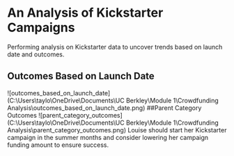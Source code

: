 # An Analysis of Kickstarter Campaigns
Performing analysis on Kickstarter data to uncover trends based on launch date and outcomes.
## Outcomes Based on Launch Date
![outcomes_based_on_launch_date](C:\Users\taylo\OneDrive\Documents\UC Berkley\Module 1\Crowdfunding Analysis\outcomes_based_on_launch_date.png)
##Parent Category Outcomes
![parent_category_outcomes](C:\Users\taylo\OneDrive\Documents\UC Berkley\Module 1\Crowdfunding Analysis\parent_category_outcomes.png)
Louise should start her Kickstarter campaign in the summer months and consider lowering her campaign funding amount to ensure success.
